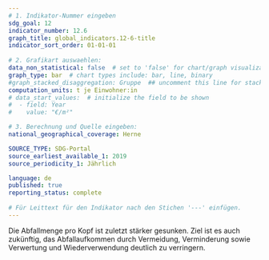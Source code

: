 ```yaml
---
# 1. Indikator-Nummer eingeben 
sdg_goal: 12
indicator_number: 12.6
graph_title: global_indicators.12-6-title
indicator_sort_order: 01-01-01
 
# 2. Grafikart auswaehlen: 
data_non_statistical: false  # set to 'false' for chart/graph visualization 
graph_type: bar  # chart types include: bar, line, binary 
#graph_stacked_disaggregation: Gruppe  ## uncomment this line for stacked bars. eplace 'Geschlecht' with the field of aggregation. 
computation_units: t je Einwohner:in
# data_start_values:  # initialize the field to be shown  
#  - field: Year
#    value: "€/m²"

# 3. Berechnung und Quelle eingeben: 
national_geographical_coverage: Herne

SOURCE_TYPE: SDG-Portal
source_earliest_available_1: 2019
source_periodicity_1: Jährlich

language: de   
published: true 
reporting_status: complete
 
# Für Leittext für den Indikator nach den Stichen '---' einfügen. 
---
```

Die Abfallmenge pro Kopf ist zuletzt stärker gesunken. Ziel ist es auch zukünftig, das Abfallaufkommen durch Vermeidung, Verminderung sowie Verwertung und Wiederverwendung deutlich zu verringern.  <br>
